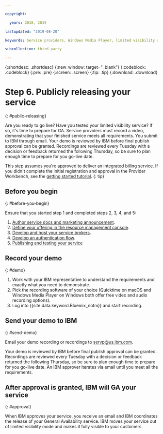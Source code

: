 ```yaml
---

copyright:

  years: 2018, 2019 

lastupdated: "2019-08-20"

keywords: Service providers, Windows Media Player, limited visibility service, record demo

subcollection: third-party

---
```


{:shortdesc: .shortdesc}
{:new_window: target="_blank"}
{:codeblock: .codeblock}
{:pre: .pre}
{:screen: .screen}
{:tip: .tip}
{:download: .download}

# Step 6. Publicly releasing your service
{: #public-releasing}

Are you ready to go live? Have you tested your limited visibility service? If so, it's time to prepare for GA. Service providers must record a video, demonstrating that your finished service meets all requirements. You submit to IBM through email. Your demo is reviewed by IBM before final publish approval can be granted. Recordings are reviewed every Tuesday with a decision or feedback returned the following Thursday, so be sure to plan enough time to prepare for you go-live date.

This step assumes you're approved to deliver an integrated billing service. If you didn't complete the initial registration and approval in the Provider Workbench, see the [getting started tutorial](/docs/third-party?topic=third-party-get-started#get-started).
{: tip}

## Before you begin
{: #before-you-begin}

Ensure that you started step 1 and completed steps 2, 3, 4, and 5:
1. [Author service docs and marketing announcement](/docs/third-party?topic=third-party-content-tasks#content-tasks).
2. [Define your offering in the resource management console](/docs/third-party?topic=third-party-step2-define#step2-define).
3. [Develop and host your service brokers](/docs/third-party?topic=third-party-step3-osb#step3-osb).
4. [Develop an authentication flow](/docs/third-party?topic=third-party-step4-iam#step4-iam).
5. [Publishing and testing your service](/docs/third-party?topic=third-party-step5-pubtest#step5-pubtest)


## Record your demo
{: #demo}

1. Work with your IBM representative to understand the requirements and exactly what you need to demonstrate.
2. Pick the recording software of your choice (Quicktime on macOS and Windows Media Player on Windows both offer free video and audio recording options).
3. Log into {{site.data.keyword.Bluemix_notm}} and start recording.

## Send your demo to IBM
{: #send-demo}

Email your demo recording or recordings to servp@us.ibm.com.

Your demo is reviewed by IBM before final publish approval can be granted. Recordings are reviewed every Tuesday with a decision or feedback returned the following Thursday, so be sure to plan enough time to prepare for you go-live date. An IBM approver iterates via email until you meet all the requirements.

## After approval is granted, IBM will GA your service
{: #approval}

When IBM approves your service, you receive an email and IBM coordinates the release of your General Availability service. IBM moves your service out of limited visibility mode and makes it fully visible to your customers.

